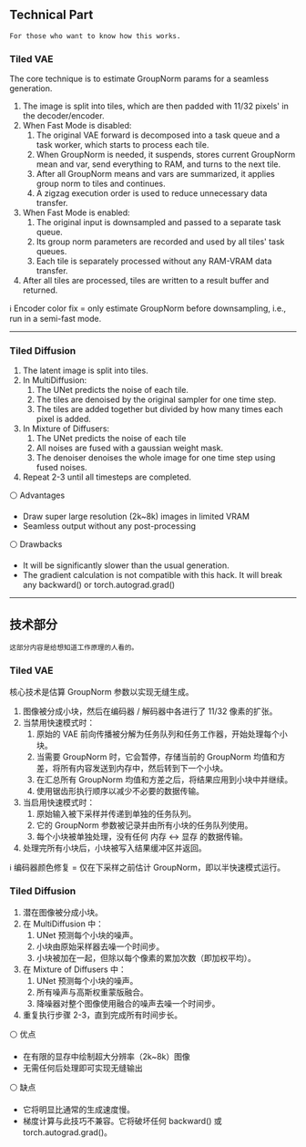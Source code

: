 ## Technical Part

    For those who want to know how this works.

### Tiled VAE

The core technique is to estimate GroupNorm params for a seamless generation.

1. The image is split into tiles, which are then padded with 11/32 pixels' in the decoder/encoder.
2. When Fast Mode is disabled:
    1. The original VAE forward is decomposed into a task queue and a task worker, which starts to process each tile.
    2. When GroupNorm is needed, it suspends, stores current GroupNorm mean and var, send everything to RAM, and turns to the next tile.
    3. After all GroupNorm means and vars are summarized, it applies group norm to tiles and continues. 
    4. A zigzag execution order is used to reduce unnecessary data transfer.
3. When Fast Mode is enabled:
    1. The original input is downsampled and passed to a separate task queue.
    2. Its group norm parameters are recorded and used by all tiles' task queues.
    3. Each tile is separately processed without any RAM-VRAM data transfer.
4. After all tiles are processed, tiles are written to a result buffer and returned.

ℹ Encoder color fix = only estimate GroupNorm before downsampling, i.e., run in a semi-fast mode.

****

### Tiled Diffusion

1. The latent image is split into tiles.
2. In MultiDiffusion:
    1. The UNet predicts the noise of each tile.
    2. The tiles are denoised by the original sampler for one time step.
    3. The tiles are added together but divided by how many times each pixel is added.
3. In Mixture of Diffusers:
    1. The UNet predicts the noise of each tile
    2. All noises are fused with a gaussian weight mask.
    3. The denoiser denoises the whole image for one time step using fused noises.
4. Repeat 2-3 until all timesteps are completed.

⚪ Advantages

- Draw super large resolution (2k~8k) images in limited VRAM
- Seamless output without any post-processing

⚪ Drawbacks

- It will be significantly slower than the usual generation.
- The gradient calculation is not compatible with this hack. It will break any backward() or torch.autograd.grad()

****


## 技术部分

    这部分内容是给想知道工作原理的人看的。

### Tiled VAE

核心技术是估算 GroupNorm 参数以实现无缝生成。

1. 图像被分成小块，然后在编码器 / 解码器中各进行了 11/32 像素的扩张。
2. 当禁用快速模式时：
    1. 原始的 VAE 前向传播被分解为任务队列和任务工作器，开始处理每个小块。
    2. 当需要 GroupNorm 时，它会暂停，存储当前的 GroupNorm 均值和方差，将所有内容发送到内存中，然后转到下一个小块。
    3. 在汇总所有 GroupNorm 均值和方差之后，将结果应用到小块中并继续。
    4. 使用锯齿形执行顺序以减少不必要的数据传输。
3. 当启用快速模式时：
    1. 原始输入被下采样并传递到单独的任务队列。
    2. 它的 GroupNorm 参数被记录并由所有小块的任务队列使用。
    3. 每个小块被单独处理，没有任何 内存 <-> 显存 的数据传输。
4. 处理完所有小块后，小块被写入结果缓冲区并返回。

ℹ 编码器颜色修复 = 仅在下采样之前估计 GroupNorm，即以半快速模式运行。

### Tiled Diffusion

1. 潜在图像被分成小块。
2. 在 MultiDiffusion 中：
    1. UNet 预测每个小块的噪声。
    2. 小块由原始采样器去噪一个时间步。
    3. 小块被加在一起，但除以每个像素的累加次数（即加权平均）。
3. 在 Mixture of Diffusers 中：
    1. UNet 预测每个小块的噪声。
    2. 所有噪声与高斯权重蒙版融合。
    3. 降噪器对整个图像使用融合的噪声去噪一个时间步。
4. 重复执行步骤 2-3，直到完成所有时间步长。

⚪ 优点

- 在有限的显存中绘制超大分辨率（2k~8k）图像
- 无需任何后处理即可实现无缝输出

⚪ 缺点

- 它将明显比通常的生成速度慢。
- 梯度计算与此技巧不兼容。它将破坏任何 backward() 或 torch.autograd.grad()。
